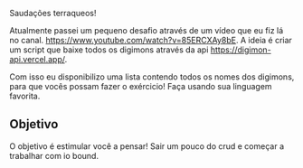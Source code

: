 Saudações terraqueos! 

Atualmente passei um pequeno desafio através de um vídeo que eu fiz lá no canal. https://www.youtube.com/watch?v=85ERCXAy8bE. A ideia é criar um script que baixe todos os digimons através da api https://digimon-api.vercel.app/.

Com isso eu disponibilizo uma lista contendo todos os nomes dos digimons, para que vocês possam fazer o exércicio! Faça usando sua linguagem favorita.

## Objetivo

O objetivo é estimular você a pensar! Sair um pouco do crud e começar a trabalhar com io bound.


